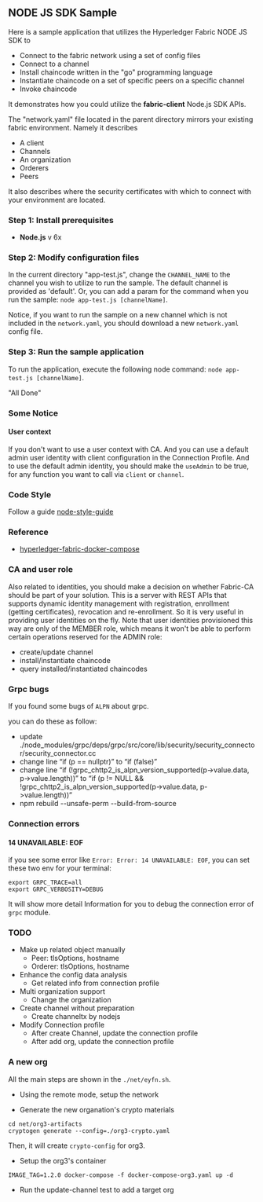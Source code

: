 ## NODE JS SDK Sample

Here is a sample application that utilizes the Hyperledger Fabric NODE JS SDK to 

* Connect to the fabric network using a set of config files
* Connect to a channel
* Install chaincode written in the "go" programming language
* Instantiate chaincode on a set of specific peers on a specific channel
* Invoke chaincode

It demonstrates how you could utilize the **__fabric-client__** Node.js SDK APIs.

The "network.yaml" file located in the parent directory mirrors your existing fabric environment. Namely it describes

* A client
* Channels
* An organization
* Orderers
* Peers 

It also describes where the security certificates with which to connect with your environment are located.

### Step 1: Install prerequisites

* **Node.js** v 6x

### Step 2: Modify configuration files

In the current directory "app-test.js", change the `CHANNEL_NAME` to the channel you wish to utilize to run the sample. The default channel is provided as 'default'.
Or, you can add a param for the command when you run the sample: `node app-test.js [channelName]`. 

Notice, if you want to run the sample on a new channel which is not included in the `network.yaml`, you should download a new `network.yaml` config file.  

### Step 3: Run the sample application

To run the application, execute the following node command: `node app-test.js [channelName]`.

"All Done"


### Some Notice

#### User context
If you don't want to use a user context with CA. And you can use a default admin user identity with client configuration in the Connection Profile. And to use the default admin identity, you should make the `useAdmin` to be true, for any function you want to call via `client` or `channel`.


### Code Style
Follow a guide [node-style-guide](https://github.com/norfish/yueliao/wiki/NodeJS%E7%BC%96%E7%A0%81%E8%A7%84%E8%8C%83)

### Reference

* [hyperledger-fabric-docker-compose](https://github.com/yeasy/docker-compose-files/tree/master/hyperledger_fabric/v1.2.0)

### CA and user role

Also related to identities, you should make a decision on whether Fabric-CA should be part of your solution. This is a server with REST APIs that supports dynamic identity management with registration, enrollment (getting certificates), revocation and re-enrollment. So it is very useful in providing user identities on the fly. Note that user identities provisioned this way are only of the MEMBER role, which means it won't be able to perform certain operations reserved for the ADMIN role:

* create/update channel
* install/instantiate chaincode
* query installed/instantiated chaincodes


### Grpc bugs

If you found some bugs of `ALPN` about grpc.

you can do these as follow:

* update ./node_modules/grpc/deps/grpc/src/core/lib/security/security_connector/security_connector.cc
* change line “if (p == nullptr)” to “if (false)”
* change line “if (!grpc_chttp2_is_alpn_version_supported(p->value.data, p->value.length))” to “if (p != NULL && !grpc_chttp2_is_alpn_version_supported(p->value.data, p->value.length))”
* npm rebuild --unsafe-perm --build-from-source


### Connection errors

#### 14 UNAVAILABLE: EOF

if you see some error like `Error: Error: 14 UNAVAILABLE: EOF`, you can set these two env for your terminal:
```
export GRPC_TRACE=all
export GRPC_VERBOSITY=DEBUG
```
It will show more detail Information for you to debug the connection error of `grpc` module.


### TODO

* Make up related object manually
    * Peer: tlsOptions, hostname
    * Orderer: tlsOptions, hostname
* Enhance the config data analysis 
    * Get related info from connection profile
* Multi organization support
    * Change the organization
* Create channel without preparation
    * Create channeltx by nodejs
* Modify Connection profile
    * After create Channel, update the connection profile
    * After add org, update the connection profile


### A new org

All the main steps are shown in the `./net/eyfn.sh`. 

* Using the remote mode, setup the network

* Generate the new organation's crypto materials

```
cd net/org3-artifacts
cryptogen generate --config=./org3-crypto.yaml
```
Then, it will create `crypto-config` for org3.

* Setup the org3's container

```
IMAGE_TAG=1.2.0 docker-compose -f docker-compose-org3.yaml up -d
```

* Run the update-channel test to add a target org


